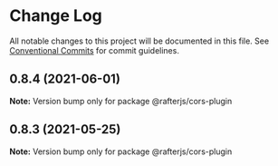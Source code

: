 # Change Log

All notable changes to this project will be documented in this file.
See [Conventional Commits](https://conventionalcommits.org) for commit guidelines.

## 0.8.4 (2021-06-01)

**Note:** Version bump only for package @rafterjs/cors-plugin

## 0.8.3 (2021-05-25)

**Note:** Version bump only for package @rafterjs/cors-plugin
